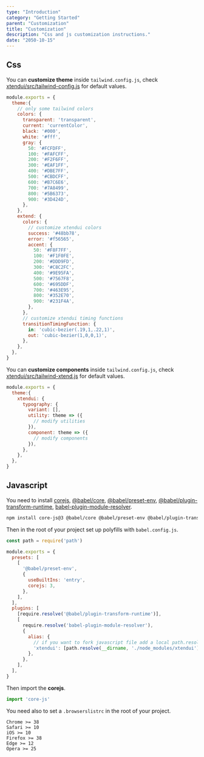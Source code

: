 ```yaml
---
type: "Introduction"
category: "Getting Started"
parent: "Customization"
title: "Customization"
description: "Css and js customization instructions."
date: "2050-10-15"
---
```


## Css

You can **customize theme** inside `tailwind.config.js`, check [xtendui/src/tailwind-config.js](https://github.com/minimit/xtendui/blob/master/src/tailwind-config.js) for default values.


```jsx
module.exports = {
  theme:{
    // only some tailwind colors
    colors: {
      transparent: 'transparent',
      current: 'currentColor',
      black: '#000',
      white: '#fff',
      gray: {
        50: '#FCFDFF',
        100: '#FAFCFF',
        200: '#F2F6FF',
        300: '#EAF1FF',
        400: '#DBE7FF',
        500: '#CBDCFF',
        600: '#B7C6E6',
        700: '#7A8499',
        800: '#5B6373',
        900: '#3D424D',
      },
    },
    extend: {
      colors: {
        // customize xtendui colors
        success: '#48bb78',
        error: '#f56565',
        accent: {
          50: '#F8F7FF',
          100: '#F1F0FE',
          200: '#DDD9FD',
          300: '#C8C2FC',
          400: '#9E95FA',
          500: '#7567F8',
          600: '#695DDF',
          700: '#463E95',
          800: '#352E70',
          900: '#231F4A',
        },
      },
      // customize xtendui timing functions
      transitionTimingFunction: {
        in: 'cubic-bezier(.19,1,.22,1)',
        out: 'cubic-bezier(1,0,0,1)',
      },
    },
  },
}
```

You can **customize components** inside `tailwind.config.js`, check [xtendui/src/tailwind-xtend.js](https://github.com/minimit/xtendui/blob/master/src/tailwind-xtend.js) for default values.

```jsx
module.exports = {
  theme:{
    xtendui: {
      typography: {
        variant: [],
        utility: theme => ({
          // modify utilities
        }),
        component: theme => ({
          // modify components
        }),
      },
    },
  },
}
```

## Javascript

You need to install [corejs](https://www.npmjs.com/package/core-js), [@babel/core](https://www.npmjs.com/package/@babel/core), [@babel/preset-env](https://www.npmjs.com/package/@babel/preset-env), [@babel/plugin-transform-runtime](https://www.npmjs.com/package/@babel/plugin-transform-runtime), [babel-plugin-module-resolver](https://www.npmjs.com/package/babel-plugin-module-resolver).

```sh
npm install core-js@3 @babel/core @babel/preset-env @babel/plugin-transform-runtime babel-plugin-module-resolver --save-dev
```

Then in the root of your project set up polyfills with `babel.config.js`.

```jsx
const path = require('path')

module.exports = {
  presets: [
    [
      '@babel/preset-env',
      {
        useBuiltIns: 'entry',
        corejs: 3,
      },
    ],
  ],
  plugins: [
    [require.resolve('@babel/plugin-transform-runtime')],
    [
      require.resolve('babel-plugin-module-resolver'),
      {
        alias: {
          // if you want to fork javascript file add a local path.resolve as first in array
          'xtendui': [path.resolve(__dirname, './node_modules/xtendui')],
        },
      },
    ],
  ],
}
```

Then import the **corejs**.

```jsx
import 'core-js'
```

You need also to set a `.browserslistrc` in the root of your project.

```
Chrome >= 38
Safari >= 10
iOS >= 10
Firefox >= 38
Edge >= 12
Opera >= 25
```
